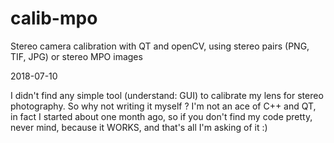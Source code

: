 # calib-mpo
Stereo camera calibration with QT and openCV, using stereo pairs (PNG, TIF, JPG) or stereo MPO images

2018-07-10

I didn't find any simple tool (understand: GUI) to calibrate my lens for stereo photography. So why not writing it myself ?
I'm not an ace of C++ and QT, in fact I started about one month ago, so if you don't find my code pretty, never mind, because it WORKS, and that's all I'm asking of it :)

